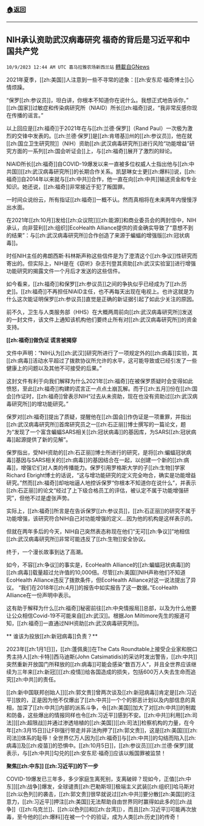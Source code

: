 ###  [:house:返回](README.md)
---


## NIH承认资助武汉病毒研究 福奇的背后是习近平和中国共产党
`10/9/2023 12:44 AM UTC 喜马拉雅农场新西兰站` [轉載自GNews](https://gnews.org/articles/1805536)



2021年夏季，[[zh:美国]]人注意到一些不寻常的迹象：[[zh:安东尼·福奇博士]]心情烦躁。

  “保罗[[zh:参议员]]，坦白讲，你根本不知道你在说什么。我想正式地告诉你，” [[zh:国家]]过敏症和传染病研究所（NIAID）所长[[zh:福奇]]说，“我非常反感你现在传播的谣言。”

  以上回应是[[zh:福奇]]于2021年在与[[zh:兰德·保罗]]（Rand Paul）一次极为激烈的交锋中发表的。[[zh:兰德·保罗]]是[[zh:肯塔基]]州的[[zh:参议员]]，他在就[[zh:国立卫生研究院]]（NIH）资助[[zh:武汉病毒研究所]]进行风险“功能增益”研究方面的一系列[[zh:国会听证会]]上，与[[zh:福奇]]展开了激烈的辩论。

  NIAID所长[[zh:福奇]]自COVID-19爆发以来一直被多位权威人士指出他与[[zh:中共国]][[zh:武汉病毒研究所]]的长期合作关系。凯瑟琳女士更[[zh:爆料]]说，[[zh:福奇]]自2014年以来就与[[zh:中共]]合作，他一直在向[[zh:中共]]输送资金和专业知识。她还说，[[zh:福奇]]非常接近于犯了叛国罪。  

  一时间众说纷云，所有指证[[zh:福奇]]一概不认。然而真相将在未来两年内慢慢浮出水面。

  在2021年[[zh:10月]]发给[[zh:众议院]][[zh:能源]]和商业委员会的两封信中，NIH承认，向非营利[[zh:组织]]EcoHealth Alliance提供的资金确实导致了“意想不到的结果”：与[[zh:武汉病毒研究所]]合作创造了来源于蝙蝠的增强版[[zh:冠状病毒]]。

  时任NIH主任的弗朗西斯·科林斯声称这些信件是为了澄清这个[[zh:争议]]性研究而寄出的。但实际上，NIH是在《窃听》杂志刊登其资助[[zh:武汉实验室]]进行增强功能研究的揭露文件一个月后才发送的这些信件。

  如今看来，[[zh:福奇]]和保罗[[zh:参议员]]之间的争执似乎已经成为了[[zh:历史]]。[[zh:福奇]]不再担任NIAID主任，也不再每天出现在电视上。也许这就是为什么这次能证明保罗[[zh:参议员]]直觉是正确的新证据引起了如此少关注的原因。

  前不久，卫生与人类服务部（HHS）在大概两周前向[[zh:武汉病毒研究所]]发送的一封文件，该文件上通知该机构他们要终止所有对[[zh:武汉病毒研究所]]的资金支持。

**[[zh:福奇]]做伪证 谎言被揭穿**

  文件中声明：“NIH认为[[zh:武汉]]研究所进行了一项规定外的[[zh:病毒]]实验，其[[zh:病毒]]活动水平超过了拨款协议所允许的水平，这可能导致或已经引发了一些健康上的问题以及其他不可接受的后果。”

  这封文件有利于向我们解释为什么2021年[[zh:福奇]]在被保罗质疑时会变得如此愤怒，至此[[zh:福奇]]构建的谎言正一点点土崩瓦解。而于[[zh:五月]]份在[[zh:国会]]作证时，[[zh:福奇]]曾表示NIH“过去从未资助，现在也没有资助过[[zh:武汉病毒研究所]]的增功能研究。”

  保罗对[[zh:福奇]]提出了质疑，提醒他在[[zh:国会]]作伪证是一项重罪，并指出[[zh:武汉病毒研究所]]首席研究员之一[[zh:石正丽]]博士撰写的一篇论文，题为“发现了一个富含蝙蝠SARS相关[[zh:冠状病毒]]的基因库，为SARS[[zh:冠状病毒]]起源提供了新的见解”。

  保罗指出，受NIH资助的[[zh:石正丽]]博士所进行的研究，是将[[zh:蝙蝠冠状病毒]]基因与SARS相关的[[zh:病毒]]的基因结合在一起，以创建一个新的[[zh:病毒]]，增强它们对人类的传播能力。保罗引用罗格斯大学的子[[zh:生物]]学家Richard Ebright博士的话说，“这与增功能研究的定义完全吻合，确实是功能增益研究。”然而[[zh:福奇]]却咄咄逼人地控诉保罗“你根本不知道你在说什么”，并表示[[zh:石正丽]]的论文“经过了上下级合格员工的评估，被认定不属于功能增强研究”，但他不过是虚张声势。

  实际上，[[zh:福奇]]所言是在告诉保罗[[zh:参议员]]，[[zh:石正丽]]的研究不属于功能增强，该研究符合NIH自己对功能增强的定义...因为他的机构是这样表示的。

  但就在两年多后的今天，NIH自己突然表态称现在他们“无可[[zh:争议]]”地相信[[zh:武汉病毒研究所]]非常可能违反了[[zh:生物]]安全协议。

   终于，一个漫长故事到达了高潮。

  如今，不容[[zh:争议]]的事实是，EcoHealth Alliance的[[zh:蝙蝠冠状病毒]]的[[zh:病毒]]载量超过允许值的10,000倍。尽管[[zh:美国]]NIH声称他们不知道EcoHealth Alliance违反了拨款条件，但EcoHealth Alliance对这一说法提出了异议。
 “我们在2018年[[zh:4月]]的报告中如实报告了这一数据。”EcoHealth Alliance在一份声明中表示。

  这有助于解释为什么[[zh:福奇]]秘密前往[[zh:中央情报局]]总部，以及为什么他要让公众相信Covid-19不可能来自[[zh:武汉]]。根据Jon Miltimore先生的报道可知，[[zh:福奇]]一直通过NIH资助[[zh:武汉病毒研究所]]。

 ** 谁该为投放[[zh:新冠病毒]]负责？**

2023年[[zh:1月1日]]，[[zh:蓬佩奥]]在The Cats Roundtable上接受企业家和脱口秀主持人[[zh:卡特]]西马迪斯(John Catsimatidis)的采访时发出警告，[[zh:中共]]突然重新开放国门所释放的[[zh:病毒]]可能会感染“数百万人”，并且全世界应该继续为三年来[[zh:新冠]][[zh:疫情]]给各国造成的损失，包括600万人失去生命而追究[[zh:中共]]的责任。

[[zh:新中国联邦创始人]][[zh:郭文贵]]曾两次谈及[[zh:新冠病毒]]肯定是[[zh:习近平]]放的，正是因为他不仅爆出了[[zh:中共]]一个个的邪恶计划以及内部信息的真相，加深了[[zh:中共]]内部的派系斗争，令[[zh:美国]]加大了对[[zh:中共]]的制裁和防备，这些爆出的情报同样也令[[zh:习近平]]感到不安。[[zh:中共]]利用[[zh:司法]][[zh:超限战]]并通过渗透培植的[[zh:美国]][[zh:司法]]检察机构的力量，在今年[[zh:3月15日]]让FBI强行带走并非法拘押了[[zh:郭文贵]]，这是[[zh:美国]][[zh:司法]]体系的耻辱！全世界亿万人因为[[zh:福奇]]与[[zh:中共]]的勾结而陷入[[zh:病毒]]及[[zh:疫苗]]的恐惧中。[[zh:10月5日]]，[[zh:参议员]][[zh:兰德·保罗]]就表示，与[[zh:中共]]勾兑的[[zh:安东尼·福奇]]应该以叛国罪被监禁！
 

**聚焦[[zh:中东]] [[zh:习近平]]的下一步**


COVID-19爆发已三年多，多少家庭生离死别，支离破碎？现如今，正值[[zh:中东]][[zh:战争]]爆发，全球谴责[[zh:巴勒斯坦]]极端主义武装[[zh:组织]]哈马斯对[[zh:以色列]]的袭击，[[zh:郭文贵]]很早就说过[[zh:中共]]要分散[[zh:美国]]的注意力，[[zh:习近平]]押注[[zh:美国]]无法帮助自由世界同时赢得如此多的[[zh:战争]]（[[zh:乌克兰]]、[[zh:以色列]]和[[zh:台湾]]），而且[[zh:习近平]]可能再次放毒，至今他的[[zh:爆料]]在被一个个的验证，成为人类[[zh:历史]]的传奇！

